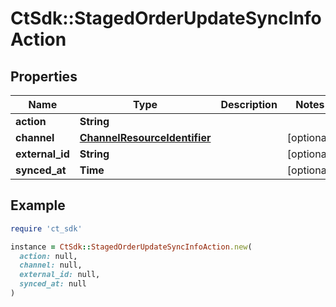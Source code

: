 # CtSdk::StagedOrderUpdateSyncInfoAction

## Properties

| Name | Type | Description | Notes |
| ---- | ---- | ----------- | ----- |
| **action** | **String** |  |  |
| **channel** | [**ChannelResourceIdentifier**](ChannelResourceIdentifier.md) |  | [optional] |
| **external_id** | **String** |  | [optional] |
| **synced_at** | **Time** |  | [optional] |

## Example

```ruby
require 'ct_sdk'

instance = CtSdk::StagedOrderUpdateSyncInfoAction.new(
  action: null,
  channel: null,
  external_id: null,
  synced_at: null
)
```

